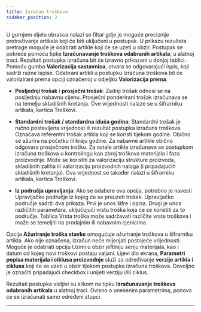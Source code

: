 ```yaml
---
title: Izračun troškova
sidebar_position: 2
---
```


U gornjem dijelu obrasca nalazi se filtar gdje je moguće preciznije pretraživanje artikala koji će biti uključeni u
postupak. U prikazu rezultata pretrage moguće je odabrati artikle koji će se uzeti u obzir. Postupak se pokreće pomoću tipke **Izračunavanje troškova odabranih artikala**; u alatnoj traci. Rezultati postupka izračuna bit će izravno prikazani u donjoj tablici. Pomoću gumba **Valorizacija sastavnica**, otvara se odgovarajući ispis, koji sadrži razne ispise. 
Odabrani artikli u postupku izračuna troškova bit će valorizirani prema opciji označenoj u odjeljku **Valorizacija prema**:

-	**Posljednji trošak** i **prosječni trošak**: Zadnji trošak odnosi se na posljednju nabavnu cijenu. Prosječni ponderirani trošak izračunava se na temelju skladišnih kretanja. Ove vrijednosti nalaze se u šifrarniku artikala, kartica Troškovi.

-	**Standardni trošak / standardna iduća godina**: Standardni trošak je ručno postavljena vrijednost ili rezultat postupka izračuna troškova. Označava referentni trošak artikla koji se koristi tijekom godine. Obično se ažurira na početku ili kraju godine. Za nabavne artikle obično odgovara prosječnom trošku. Za ostale artikle izračunava se postupkom izračuna troškova u kontrolingu kao zbroj troškova materijala i faza proizvodnje. Može se koristiti za valorizaciju strukture proizvoda,
skladišnih zaliha ili valorizaciju proizvodnih naloga (i pripadajućih skladišnih kretanja). Ova vrijednost se također nalazi u šifrarniku artikala, kartica Troškovi.


-	**Iz područja upravljanja**: Ako se odabere ova opcija, potrebno je navesti Upravljačko područje iz kojeg će se preuzeti trošak. Upravljačko područje sadrži dva prikaza. Prvi je unos šifre i opisa. Drugi je unos različitih parametara, uključujući vrstu troška koja će se koristiti za to područje. Tablica Vrsta troška može sadržavati različite vrste troškova i može se temeljiti na prodajnim ili nabavnim cjenicima.

Opcija **Ažuriranje troška stavke** omogućuje ažuriranje troškova u šifrarniku artikla. Ako nije označena, izračun neće mijenjati postojeće vrijednosti. Moguće je odabrati opciju Uzimi u obzir jeftiniju seriju materijala, kao i datum od kojeg novi troškovi postaju valjani.  Lijevi dio ekrana, **Parametri popisa materijala i ciklusa proizvodnje** služi za određivanje **verzije artikla i ciklusa** koji će se uzeti u obzir tijekom postupka izračuna troškova. Dovoljno je označiti pripadajući checkbox i unijeti verziju i/ili ciklus.

Rezultati postupka vidljivi su klikom na tipku **Izračunavanje troškova odabranih artikala** u alatnoj traci. Ovisno o unesenim parametrima, ponovo će se izračunati samo određeni stupci.

-------------

